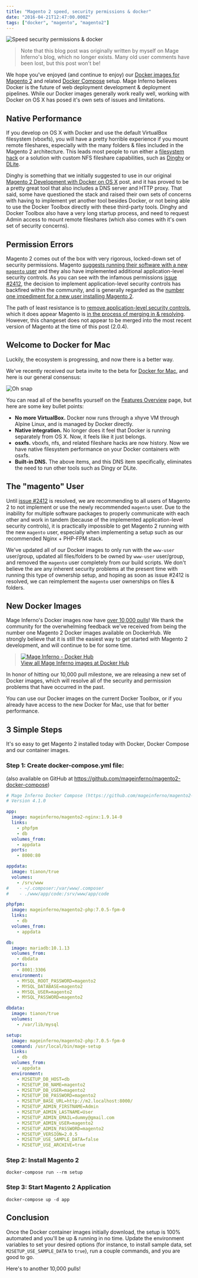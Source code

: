 ```yaml
---
title: "Magento 2 speed, security permissions & docker"
date: "2016-04-21T12:47:00.000Z"
tags: ["docker", "magento", "magento2"]
---
```


![Speed security permissions & docker](magento-2-speed-security-permissions-docker.png)

> Note that this blog post was originally written by myself on Mage Inferno's blog, which no longer exists. Many old user comments have been lost, but this post won't be!

We hope you've enjoyed (and continue to enjoy) our <a href="https://hub.docker.com/u/mageinferno/" target="_blank">Docker images for Magento 2</a> and related <a href="https://github.com/mageinferno/magento2-docker-compose" target="_blank">Docker Compose</a> setup. Mage Inferno believes Docker is the future of web deployment development & deployment pipelines. While our Docker images generally work really well, working with Docker on OS X has posed it's own sets of issues and limitations.

## Native Performance

If you develop on OS X with Docker and use the default VirtualBox filesystem (vboxfs), you will have a pretty horrible experience if you mount remote fileshares, especially with the many folders & files included in the Magento 2 architecture. This leads most people to run either a <a href="https://github.com/brikis98/docker-osx-dev" target="_blank">filesystem hack</a> or a solution with custom NFS fileshare capabilities, such as <a href="https://github.com/codekitchen/dinghy" target="_blank">Dinghy</a> or <a href="https://github.com/nlf/dlite" target="_blank">DLite</a>.

Dinghy is something that we initially suggested to use in our original <a href="/2015/07/15/magento-2-development-docker-os-x" target="_blank">Magento 2 Development with Docker on OS X</a> post, and it has proved to be a pretty great tool that also includes a DNS server and HTTP proxy. That said, some have questioned the stack and raised their own sets of concerns with having to implement yet another tool besides Docker, or not being able to use the Docker Toolbox directly with these third-party tools. Dinghy and Docker Toolbox also have a very long startup process, and need to request Admin access to mount remote fileshares (which also comes with it's own set of security concerns).

## Permission Errors

Magento 2 comes out of the box with very rigorous, locked-down set of security permissions. Magento <a href="http://devdocs.magento.com/guides/v2.0/install-gde/prereq/apache-user.html" target="_blank">suggests running their software with a new `magento` user</a> and they also have implemented additional application-level security controls. As you can see with the infamous permissions <a href="https://github.com/magento/magento2/issues/2412" target="_blank">issue #2412</a>, the decision to implement application-level security controls has backfired within the community, and is generally regarded as the <a href="https://github.com/magento/magento2/issues/2412#issuecomment-211807715" target="_blank">number one impediment for a new user installing Magento 2</a>.

The path of least resistance is to <a href="https://github.com/magento/magento2/issues/2412#issuecomment-189118410" target="_blank">remove application-level security controls</a>, which it does appear Magento is <a href="https://github.com/magento/magento2/commit/642127547acbc91f2cb864c3d4880ce4998a9bc4" target="_blank">in the process of merging in & resolving</a>. However, this changeset does not appear to be merged into the most recent version of Magento at the time of this post (2.0.4).

## Welcome to Docker for Mac

Luckily, the ecosystem is progressing, and now there is a better way.

We've recently received our beta invite to the beta for <a href="https://beta.docker.com/" target="_blank">Docker for Mac</a>, and here is our general consensus:

![Oh snap](giphy.gif)

You can read all of the benefits yourself on the <a href="https://beta.docker.com/docs/features-overview/" target="_blank">Features Overview</a> page, but here are some key bullet points:

- **No more VirtualBox.** Docker now runs through a xhyve VM through Alpine Linux, and is managed by Docker directly.
- **Native integration.** No longer does it feel that Docker is running separately from OS X. Now, it feels like it just belongs.
- **osxfs.** vboxfs, nfs, and related fileshare hacks are now history. Now we have native filesystem performance on your Docker containers with osxfs.
- **Built-in DNS.** The above items, and this DNS item specifically, eliminates the need to run other tools such as Dingy or DLite.

## The "magento" User

Until <a href="https://github.com/magento/magento2/issues/2412" target="_blank">issue #2412</a> is resolved, we are recommending to all users of Magento 2 to not implement or use the newly recommended `magento` user. Due to the inability for multiple software packages to properly communicate with each other and work in tandem (because of the implemented application-level security controls), it is practically impossible to get Magento 2 running with the new `magento` user, especially when implementing a setup such as our recommended Nginx + PHP-FPM stack.

We've updated all of our Docker images to only run with the `www-user` user/group, updated all files/folders to be owned by `www-user` user/group, and removed the `magento` user completely from our build scripts. We don't believe the are any inherent security problems at the present time with running this type of ownership setup, and hoping as soon as issue #2412 is resolved, we can reimplement the `magento` user ownerships on files & folders.

## New Docker Images

Mage Inferno's Docker images now have <a href="https://hub.docker.com/u/mageinferno/" target="_blank">over 10,000 pulls</a>! We thank the community for the overwhelming feedback we've received from being the number one Magento 2 Docker images available on DockerHub. We strongly believe that it is still the easiest way to get started with Magento 2 development, and will continue to be for some time.

> <a href="https://hub.docker.com/u/mageinferno/" target="_blank">![Mage Inferno - Docker Hub](logo-tm-md.png)<br/>View all Mage Inferno images at Docker Hub</a>

In honor of hitting our 10,000 pull milestone, we are releasing a new set of Docker images, which will resolve all of the security and permission problems that have occurred in the past.

You can use our Docker images on the current Docker Toolbox, or if you already have access to the new Docker for Mac, use that for better performance.

## 3 Simple Steps

It's so easy to get Magento 2 installed today with Docker, Docker Compose and our container images.

### Step 1: Create docker-compose.yml file:

(also available on GitHub at <a href="https://github.com/mageinferno/magento2-docker-compose" target="_blank">https://github.com/mageinferno/magento2-docker-compose</a>)

```yaml
# Mage Inferno Docker Compose (https://github.com/mageinferno/magento2-docker-compose)
# Version 4.1.0

app:
  image: mageinferno/magento2-nginx:1.9.14-0
  links:
    - phpfpm
    - db
  volumes_from:
    - appdata
  ports:
    - 8000:80

appdata:
  image: tianon/true
  volumes:
    - /srv/www
#    - ~/.composer:/var/www/.composer
#    - ./www/app/code:/srv/www/app/code

phpfpm:
  image: mageinferno/magento2-php:7.0.5-fpm-0
  links:
    - db
  volumes_from:
    - appdata

db:
  image: mariadb:10.1.13
  volumes_from:
    - dbdata
  ports:
    - 8001:3306
  environment:
    - MYSQL_ROOT_PASSWORD=magento2
    - MYSQL_DATABASE=magento2
    - MYSQL_USER=magento2
    - MYSQL_PASSWORD=magento2

dbdata:
  image: tianon/true
  volumes:
    - /var/lib/mysql

setup:
  image: mageinferno/magento2-php:7.0.5-fpm-0
  command: /usr/local/bin/mage-setup
  links:
    - db
  volumes_from:
    - appdata
  environment:
    - M2SETUP_DB_HOST=db
    - M2SETUP_DB_NAME=magento2
    - M2SETUP_DB_USER=magento2
    - M2SETUP_DB_PASSWORD=magento2
    - M2SETUP_BASE_URL=http://m2.localhost:8000/
    - M2SETUP_ADMIN_FIRSTNAME=Admin
    - M2SETUP_ADMIN_LASTNAME=User
    - M2SETUP_ADMIN_EMAIL=dummy@gmail.com
    - M2SETUP_ADMIN_USER=magento2
    - M2SETUP_ADMIN_PASSWORD=magento2
    - M2SETUP_VERSION=2.0.5
    - M2SETUP_USE_SAMPLE_DATA=false
    - M2SETUP_USE_ARCHIVE=true
```

### Step 2: Install Magento 2

```plain
docker-compose run --rm setup
```

### Step 3: Start Magento 2 Application

```plain
docker-compose up -d app
```

## Conclusion

Once the Docker container images initially download, the setup is 100% automated and you'll be up & running in no time. Update the environment variables to set your desired options (for instance, to install sample data, set `M2SETUP_USE_SAMPLE_DATA` to `true`), run a couple commands, and you are good to go.

Here's to another 10,000 pulls!
